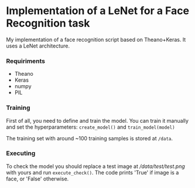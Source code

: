 # Implementation of a LeNet for a Face Recognition task

My implementation of a face recognition script based on Theano+Keras. It uses a LeNet architecture.

### Requiriments

* Theano
* Keras
* numpy
* PIL

### Training

First of all, you need to define and train the model. You can train it manually and set the hyperparameters: `create_model()` and `train_model(model)`

The training set with around ~100 training samples is stored at `/data`.

### Executing

To check the model you should replace a test image at */data/test/test.png*  with yours and run `execute_check()`. The code prints 'True' if image is a face, or 'False' otherwise.
